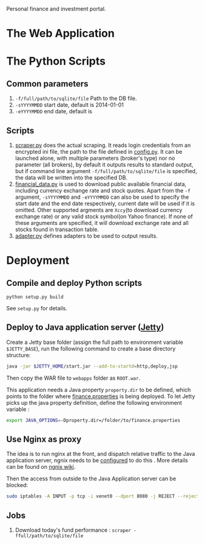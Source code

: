Personal finance and investment portal.


# The Web Application

# The Python Scripts

## Common parameters

 1. `-f/full/path/to/sqlite/file` Path to the DB file.
 1. `-sYYYYMMDD` start date, default is 2014-01-01
 1. `-eYYYYMMDD` end date, default is 

## Scripts

 1. [scraper.py](src/main/python/scraper.py) does the actual scraping. It reads login credentials from an encrypted ini file, the path to the file defined in [config.py](src/main/python/config.py). It can be launched alone, with multiple parameters (broker's type) nor no parameter (all brokers),  by default it outputs results to standard output, but if command line argument `-f/full/path/to/sqlite/file` is specified, the data will be written into the specified DB.
 1. [financial_data.py](src/main/python/financial_data.py) is used to download public available financial data, including currency exchange rate and stock quotes. Apart from the `-f` argument, `-sYYYYMMDD` and `-eYYYYMMDD` can also be used to specify the start date and the end date respectively, current date will be used if it is omitted. Other supported argments are `Xccy`(to download currency exchange rate) or any valid stock symbol(on Yahoo finance). If none of these arguments are specified, it will download exchange rate and all stocks found in transaction table.  
 1. [adapter.py](src/main/python/adapter.py) defines adapters to be used to output results.


# Deployment

## Compile and deploy Python scripts

`python setup.py build`

See `setup.py` for details.

## Deploy to Java application server  ([Jetty](http://www.eclipse.org/jetty/documentation/current/quickstart-running-jetty.html))

Create a Jetty base folder (assign the full path to environment variable `$JETTY_BASE`), run the following command to create a base directory structure:

```bash
java -jar $JETTY_HOME/start.jar --add-to-startd=http,deploy,jsp

```

Then copy the WAR file to  `webapps` folder as `ROOT.war`.

This application needs a Java property `property.dir` to be defined, which points to the folder where [finance.properties](conf/finance.properties) is being deployed.  To let Jetty picks up the java property definition, define the following environment variable :

```bash
export JAVA_OPTIONS=-Dproperty.dir=/folder/to/finance.properties
```

## Use Nginx as proxy

The idea is to run nginx at the front, and dispatch relative traffic to the Java application server,  ngnix needs to be [configured](conf/nginx.conf) to do this . More details can be found on [ngnix wiki](https://www.nginx.com/resources/wiki/start/topics/examples/javaservers/).

Then the access from outside to the Java Application server can be blocked: 

```bash
sudo iptables -A INPUT -p tcp -i venet0 --dport 8080 -j REJECT --reject-with tcp-reset
```
## Jobs

 1. Download today's fund performance : `scraper -ffull/path/to/sqlite/file`


